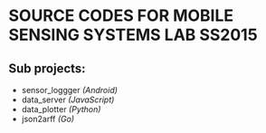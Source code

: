 # SOURCE CODES FOR MOBILE SENSING SYSTEMS LAB SS2015

## Sub projects:
* sensor_loggger _(Android)_
* data_server _(JavaScript)_
* data_plotter _(Python)_
* json2arff _(Go)_

